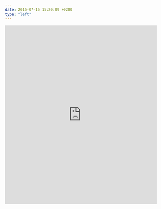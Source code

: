 ```yaml
---
date: 2015-07-15 15:20:09 +0200
type: "left"
---
```

<iframe src="https://www.facebook.com/plugins/post.php?href=https%3A%2F%2Fwww.facebook.com%2Ftaras.kunch%2Fposts%2F10153446282577370%3A0&width=500" width="500" height="588" style="border:none;overflow:hidden" scrolling="no" frameborder="0" allowTransparency="true"></iframe>

